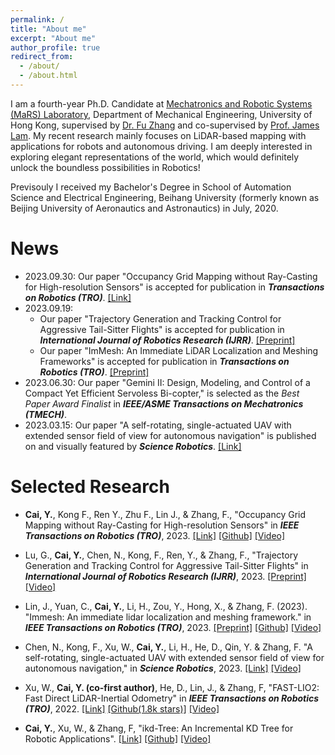 ```yaml
---
permalink: /
title: "About me"
excerpt: "About me"
author_profile: true
redirect_from: 
  - /about/
  - /about.html
---
```


I am a fourth-year Ph.D. Candidate at [Mechatronics and Robotic Systems (MaRS) Laboratory](https://mars.hku.hk/), Department of Mechanical Engineering, University of Hong Kong, supervised by [Dr. Fu Zhang](https://www.mech.hku.hk/academic-staff/Zhang-F) and co-supervised by [Prof. James Lam](https://meweb.hku.hk/jlam/). My recent research mainly focuses on LiDAR-based mapping with applications for robots and autonomous driving. I am deeply interested in exploring elegant representations of the world, which would definitely unlock the boundless possibilities in Robotics!

Previsouly I received my Bachelor's Degree in School of Automation Science and Electrical Engineering, Beihang University (formerly known as Beijing University of Aeronautics and Astronautics) in July, 2020. 

# News
- 2023.09.30: Our paper "Occupancy Grid Mapping without Ray-Casting for High-resolution Sensors" is accepted for publication in ***Transactions on Robotics (TRO)***. [[Link]](https://ieeexplore.ieee.org/document/10286126)
- 2023.09.19:
  - Our paper "Trajectory Generation and Tracking Control for Aggressive Tail-Sitter Flights" is accepted for publication in ***International Journal of Robotics Research (IJRR)***. [[Preprint]](https://arxiv.org/pdf/2212.11552.pdf)
  - Our paper "ImMesh: An Immediate LiDAR Localization and Meshing Frameworks" is accepted for publication in ***Transactions on Robotics (TRO)***. [[Preprint]](https://arxiv.org/pdf/2301.05206.pdf)
- 2023.06.30: Our paper "Gemini II: Design, Modeling, and Control of a Compact Yet Efficient Servoless Bi-copter," is selected as the *Best Paper Award Finalist* in ***IEEE/ASME Transactions on Mechatronics (TMECH)***.
- 2023.03.15: Our paper "A self-rotating, single-actuated UAV with extended sensor field of view for autonomous navigation" is published on and visually featured by ***Science Robotics***. [[Link]](https://mars.hku.hk/papers/scirobotics.ade4538_.pdf)



# Selected Research
- **Cai, Y.**, Kong F., Ren Y., Zhu F., Lin J., & Zhang, F., "Occupancy Grid Mapping without Ray-Casting for High-resolution Sensors" in ***IEEE Transactions on Robotics (TRO)***, 2023. [[Link]](https://ieeexplore.ieee.org/document/10286126) [[Github]](https://github.com/hku-mars/D-Map) [[Video]](https://www.youtube.com/watch?v=m5QQPbkYYnA)
- Lu, G., **Cai, Y.**, Chen, N., Kong, F., Ren, Y., & Zhang, F., "Trajectory Generation and Tracking Control for Aggressive Tail-Sitter Flights" in ***International Journal of Robotics Research (IJRR)***, 2023. [[Preprint]](https://arxiv.org/pdf/2212.11552.pdf) [[Video]](https://www.youtube.com/watch?v=2x_bLbVuyrk)
- Lin, J., Yuan, C., **Cai, Y.**, Li, H., Zou, Y., Hong, X., & Zhang, F. (2023). "Immesh: An immediate lidar localization and meshing framework." in ***IEEE Transactions on Robotics (TRO)***, 2023. [[Preprint]](https://arxiv.org/pdf/2301.05206.pdf) [[Github]](https://github.com/hku-mars/ImMesh) [[Video]](https://www.youtube.com/watch?v=pzT2fMwz428)
- Chen, N., Kong, F., Xu, W., **Cai, Y.**, Li, H., He, D., Qin, Y. & Zhang, F. "A self-rotating, single-actuated UAV with extended sensor field of view for autonomous navigation," in ***Science Robotics***, 2023. [[Link]](https://mars.hku.hk/papers/scirobotics.ade4538_.pdf) [[Video]](https://www.youtube.com/watch?v=lrEJnJrRJsQ)

- Xu, W., **Cai, Y. (co-first author)**, He, D., Lin, J., & Zhang, F, "FAST-LIO2: Fast Direct LiDAR-Inertial Odometry" in ***IEEE Transactions on Robotics (TRO)***, 2022. [[Link]](https://ieeexplore.ieee.org/document/9697912y) [[Github(1.8k stars)]](https://github.com/hku-mars/FAST_LIO) [[Video]](https://www.youtube.com/watch?v=2OvjGnxszf8)
- **Cai, Y.**, Xu, W., & Zhang, F, "ikd-Tree: An Incremental KD Tree for Robotic Applications". [[Link]](https://arxiv.org/pdf/2102.10808.pdf) [[Github]](https://github.com/hku-mars/ikd-Tree) [[Video]](https://www.youtube.com/watch?v=ueOunk03zxA)
